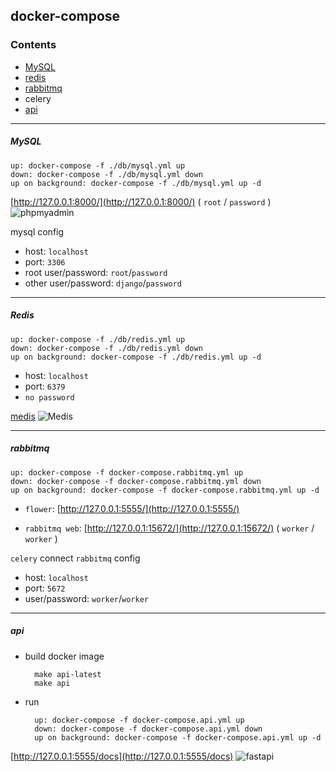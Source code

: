 ## docker-compose

### Contents
- [MySQL](https://github.com/linsamtw/docker-for-product/tree/master/docker-compose#mysql)
- [redis](https://github.com/linsamtw/docker-for-product/tree/master/docker-compose#redis)
- [rabbitmq](https://github.com/linsamtw/docker-for-product/tree/master/docker-compose#rabbitmq)
- celery
- [api](https://github.com/linsamtw/docker-for-product/tree/master/docker-compose#api)

------------------

##### MySQL

	up: docker-compose -f ./db/mysql.yml up
	down: docker-compose -f ./db/mysql.yml down
	up on background: docker-compose -f ./db/mysql.yml up -d

[http://127.0.0.1:8000/](http://127.0.0.1:8000/) ( `root` / `password` )
![phpmyadmin](https://github.com/linsamtw/docker-for-product/blob/master/docker-compose/image/phpmyadmin.png)

mysql config

* host: `localhost`
* port: `3306`
* root user/password: `root`/`password`
* other user/password: `django`/`password`

---------------------------

##### Redis

	up: docker-compose -f ./db/redis.yml up
	down: docker-compose -f ./db/redis.yml down
	up on background: docker-compose -f ./db/redis.yml up -d

* host: `localhost`
* port: `6379`
* `no password`

[medis](https://github.com/luin/medis)
![Medis](http://getmedis.com/screen.png)


--------------------------

##### rabbitmq

	up: docker-compose -f docker-compose.rabbitmq.yml up
	down: docker-compose -f docker-compose.rabbitmq.yml down
	up on background: docker-compose -f docker-compose.rabbitmq.yml up -d

* `flower`: 
[http://127.0.0.1:5555/](http://127.0.0.1:5555/)

* `rabbitmq web`: 
[http://127.0.0.1:15672/](http://127.0.0.1:15672/) ( `worker` / `worker` )

`celery` connect `rabbitmq` config

* host: `localhost`
* port: `5672`
* user/password: `worker`/`worker`

--------------------------

##### api

* build docker image


		make api-latest
		make api


* run


		up: docker-compose -f docker-compose.api.yml up
		down: docker-compose -f docker-compose.api.yml down
		up on background: docker-compose -f docker-compose.api.yml up -d

[http://127.0.0.1:5555/docs](http://127.0.0.1:5555/docs)
![fastapi](https://github.com/linsamtw/docker-for-product/blob/master/docker-compose/image/fastapi.png)


